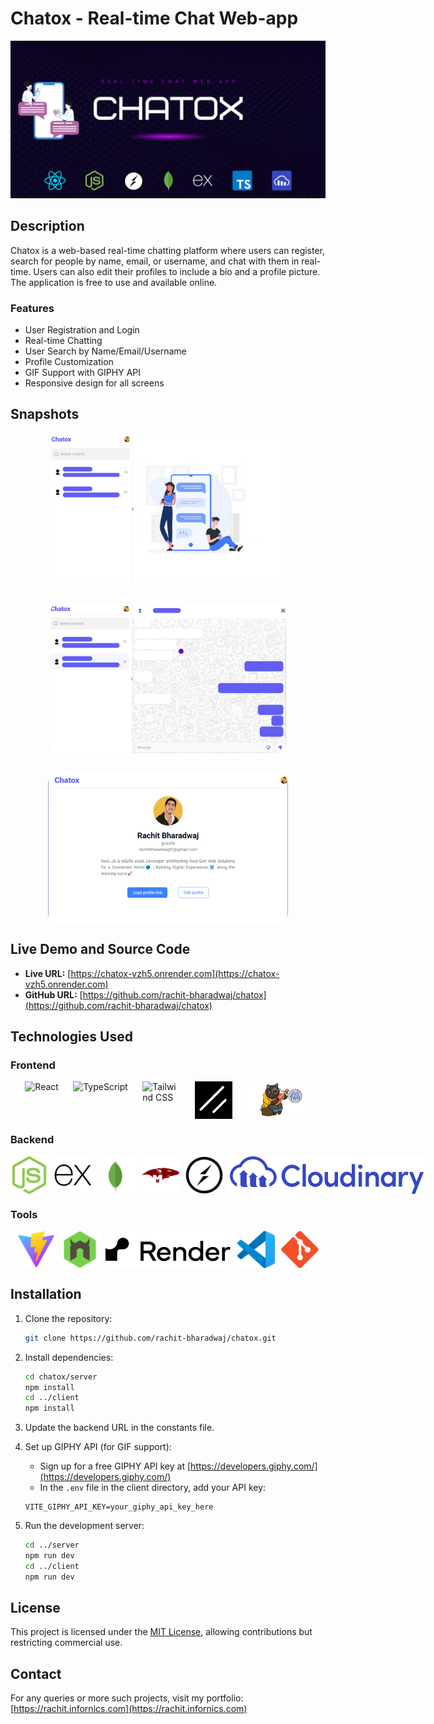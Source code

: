 # Chatox - Real-time Chat Web-app

![Chat Application Banner](public/graphics/header-banner.png)

## Description

Chatox is a web-based real-time chatting platform where users can register, search for people by name, email, or username, and chat with them in real-time. Users can also edit their profiles to include a bio and a profile picture. The application is free to use and available online.

### Features

- User Registration and Login
- Real-time Chatting
- User Search by Name/Email/Username
- Profile Customization
- GIF Support with GIPHY API
- Responsive design for all screens

## Snapshots

<div style="display: flex; justify-content: space-evenly; flex-wrap: wrap; gap: 2rem">
  <img src="public/screenshots/main.png" alt="Main Screen" style="border-radius: 1rem; height: 15rem; object-fit: contain;" />
  <img src="public/screenshots/chat.png" alt="Chat Screen" style="border-radius: 1rem; height: 15rem; object-fit: contain;" />
  <img src="public/screenshots/profile.png" alt="Chat Screen" style="border-radius: 1rem; height: 15rem; object-fit: contain;" />
</div>

## Live Demo and Source Code

- **Live URL:** [https://chatox-vzh5.onrender.com](https://chatox-vzh5.onrender.com)
- **GitHub URL:** [https://github.com/rachit-bharadwaj/chatox](https://github.com/rachit-bharadwaj/chatox)

## Technologies Used

### Frontend

<div style="justify-content: space-evenly; display: flex;">
  <img src="https://upload.wikimedia.org/wikipedia/commons/a/a7/React-icon.svg" alt="React" height="60"/>
  <img src="https://upload.wikimedia.org/wikipedia/commons/4/4c/Typescript_logo_2020.svg" alt="TypeScript" height="60"/>
  <img src="https://upload.wikimedia.org/wikipedia/commons/d/d5/Tailwind_CSS_Logo.svg" alt="Tailwind CSS" width="60" height="60"/>
  <img src="public/icons/shadcn.png" alt="Shadcn" width="60" height="60"/>
  <img src="public/icons/zustand.png" alt="Zustand" height="60"/>
</div>

### Backend

<div style="justify-content: space-evenly; display: flex; gap: 10px">
  <img src="public/icons/node.svg" alt="Node.js" height="60"/>
  <img src="public/icons/express.svg" alt="Express.js" height="60"/>
  <img src="public/icons/mongodb.svg" alt="MongoDB" height="60"/>
  <img src="public/icons/mongoose.svg" alt="Mongoose" height="60"/>
  <img src="public/icons/socketio.svg" alt="Socket.IO" height="60"/>
  <img src="public/icons/cloudinary.svg" alt="Cloudinary" height="60"/>
</div>

### Tools

<div style="justify-content: space-evenly; display: flex;">
  <img src="public/icons/vite.svg" alt="Vite" height="60"/>
  <img src="public/icons/nodemon.svg" alt="Nodemon" height="60"/>
  <img src="public/icons/render.svg" alt="Render" height="60"/>
  <img src="public/icons/vscode.svg" alt="VS Code" height="60"/>
  <img src="public/icons/git.svg" alt="Git" height="60"/>
</div>

## Installation

1. Clone the repository:

   ```bash
   git clone https://github.com/rachit-bharadwaj/chatox.git
   ```

2. Install dependencies:

   ```bash
   cd chatox/server
   npm install
   cd ../client
   npm install
   ```

3. Update the backend URL in the constants file.

4. Set up GIPHY API (for GIF support):
   - Sign up for a free GIPHY API key at [https://developers.giphy.com/](https://developers.giphy.com/)
   - In the `.env` file in the client directory, add your API key:
   ```
   VITE_GIPHY_API_KEY=your_giphy_api_key_here
   ```

5. Run the development server:
   ```bash
   cd ../server
   npm run dev
   cd ../client
   npm run dev
   ```

## License

This project is licensed under the [MIT License](LICENSE), allowing contributions but restricting commercial use.

## Contact

For any queries or more such projects, visit my portfolio: [https://rachit.infornics.com](https://rachit.infornics.com)
